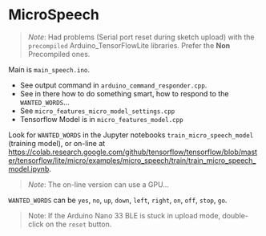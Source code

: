 # MicroSpeech
> _Note_: Had problems (Serial port reset during sketch upload) with the `precompiled` Arduino_TensorFlowLite libraries. 
> Prefer the **Non** Precompiled ones.


Main is `main_speech.ino`.

- See output command in `arduino_command_responder.cpp`.
- See in there how to do something smart, how to respond to the `WANTED_WORDS`...
- See `micro_features_micro_model_settings.cpp`
- Tensorflow Model is in `micro_features_model.cpp`

Look for `WANTED_WORDS` in the Jupyter notebooks `train_micro_speech_model` (training model), or
on-line at <https://colab.research.google.com/github/tensorflow/tensorflow/blob/master/tensorflow/lite/micro/examples/micro_speech/train/train_micro_speech_model.ipynb>.
> _Note_: The on-line version can use a GPU...

`WANTED_WORDS` can be `yes`, `no`, `up`, `down`, `left`, `right`, `on`, `off`, `stop`, `go`.

> Note: If the Arduino Nano 33 BLE is stuck in upload mode, double-click on the `reset` button.
